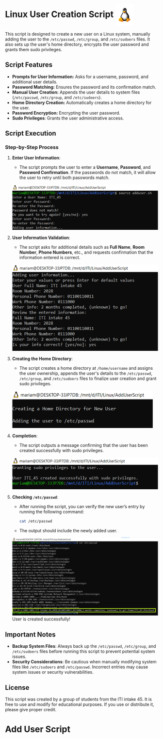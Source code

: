 
# Linux User Creation Script <img src="logo-linux.png" alt="Custom Icon" width="60" height="70" align="center"/>

This script is designed to create a new user on a Linux system, manually adding the user to the `/etc/passwd`, `/etc/group`, and `/etc/sudoers` files. It also sets up the user's home directory, encrypts the user password and grants them sudo privileges.

## Script Features
- **Prompts for User Information:** Asks for a username, password, and additional user details.
- **Password Matching:** Ensures the password and its confirmation match.
- **Manual User Creation:** Appends the user details to system files (`/etc/passwd`, `/etc/group`, and `/etc/sudoers`).
- **Home Directory Creation:** Automatically creates a home directory for the user.
- **Password Encryption:**
Encrypting the user password.
- **Sudo Privileges**: Grants the user administrative access.

## Script Execution

### Step-by-Step Process

1. **Enter User Information**:
   - The script prompts the user to enter a **Username**, **Password**, and **Password Confirmation**. If the passwords do not match, it will allow the user to retry until both passwords match.

   ![Screenshot 1: Entering User Information](Screen1.png)

2. **User Information Validation**:
   - The script asks for additional details such as **Full Name**, **Room Number**, **Phone Numbers**, etc., and requests confirmation that the information entered is correct.

   ![Screenshot 2: Entering and Confirming User Information](Screen2.png)

3. **Creating the Home Directory**:
   - The script creates a home directory at `/home/username` and assigns the user ownership, appends the user's details to the `/etc/passwd`, `/etc/group`, and `/etc/sudoers` files to finalize user creation and grant sudo privileges.

   ![Screenshot 3: Home Directory Creation](Screen3.png)

4. **Completion**:
   - The script outputs a message confirming that the user has been created successfully with sudo privileges.

   ![Screenshot 5: Script Completion Message](Screen4.png)

5. **Checking `/etc/passwd`**:
   - After running the script, you can verify the new user’s entry by running the following command:
     ```bash
     cat /etc/passwd
     ```
   - The output should include the newly added user.

   ![Screenshot 6: Output of cat /etc/passwd](Screen5.png)
   User is created successfully!

## Important Notes
- **Backup System Files**: Always back up the `/etc/passwd`, `/etc/group`, and `/etc/sudoers` files before running this script to prevent potential system issues.
- **Security Considerations**: Be cautious when manually modifying system files like `/etc/sudoers` and `/etc/passwd`. Incorrect entries may cause system issues or security vulnerabilities.

## License
This script was created by a group of students from the ITI intake 45. It is free to use and modify for educational purposes. If you use or distribute it, please give proper credit.
 
# Add User Script

